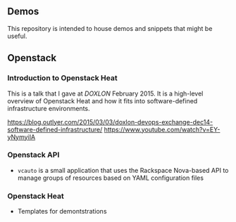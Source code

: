 ## Demos

This repository is intended to house demos and snippets that might be 
useful.

## Openstack

### Introduction to Openstack Heat

This is a talk that I gave at *DOXLON* February 2015. It is a high-level 
overview of Openstack Heat and how it fits into software-defined 
infrastructure environments.


https://blog.outlyer.com/2015/03/03/doxlon-devops-exchange-dec14-software-defined-infrastructure/
https://www.youtube.com/watch?v=EY-yNymyiIA

### Openstack API

- `vcauto` is a small application that uses the Rackspace Nova-based API 
  to manage groups of resources based on YAML configuration files

### Openstack Heat

- Templates for demontstrations
